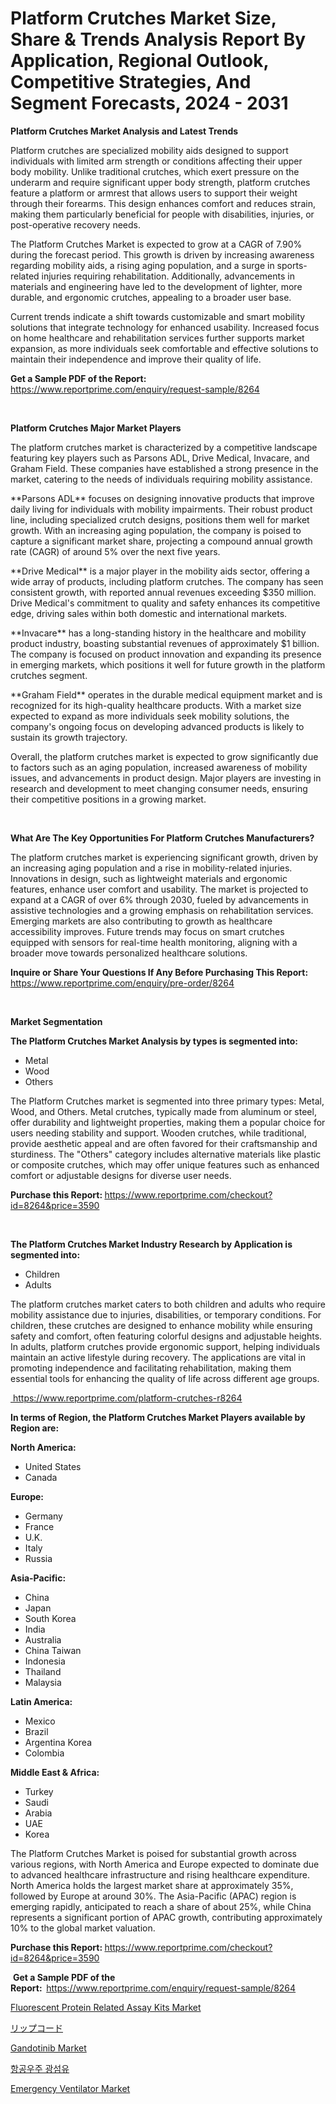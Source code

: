 <p><h1>Platform Crutches Market Size, Share & Trends Analysis Report By Application, Regional Outlook, Competitive Strategies, And Segment Forecasts, 2024 - 2031</h1></p><p><strong>Platform Crutches Market Analysis and Latest Trends</strong></p>
<p><p>Platform crutches are specialized mobility aids designed to support individuals with limited arm strength or conditions affecting their upper body mobility. Unlike traditional crutches, which exert pressure on the underarm and require significant upper body strength, platform crutches feature a platform or armrest that allows users to support their weight through their forearms. This design enhances comfort and reduces strain, making them particularly beneficial for people with disabilities, injuries, or post-operative recovery needs.</p><p>The Platform Crutches Market is expected to grow at a CAGR of 7.90% during the forecast period. This growth is driven by increasing awareness regarding mobility aids, a rising aging population, and a surge in sports-related injuries requiring rehabilitation. Additionally, advancements in materials and engineering have led to the development of lighter, more durable, and ergonomic crutches, appealing to a broader user base.</p><p>Current trends indicate a shift towards customizable and smart mobility solutions that integrate technology for enhanced usability. Increased focus on home healthcare and rehabilitation services further supports market expansion, as more individuals seek comfortable and effective solutions to maintain their independence and improve their quality of life.</p></p>
<p><strong>Get a Sample PDF of the Report:&nbsp;</strong> <a href="https://www.reportprime.com/enquiry/request-sample/8264">https://www.reportprime.com/enquiry/request-sample/8264</a></p>
<p>&nbsp;</p>
<p><strong>Platform Crutches Major Market Players</strong></p>
<p><p>The platform crutches market is characterized by a competitive landscape featuring key players such as Parsons ADL, Drive Medical, Invacare, and Graham Field. These companies have established a strong presence in the market, catering to the needs of individuals requiring mobility assistance.</p><p>**Parsons ADL** focuses on designing innovative products that improve daily living for individuals with mobility impairments. Their robust product line, including specialized crutch designs, positions them well for market growth. With an increasing aging population, the company is poised to capture a significant market share, projecting a compound annual growth rate (CAGR) of around 5% over the next five years.</p><p>**Drive Medical** is a major player in the mobility aids sector, offering a wide array of products, including platform crutches. The company has seen consistent growth, with reported annual revenues exceeding $350 million. Drive Medical's commitment to quality and safety enhances its competitive edge, driving sales within both domestic and international markets.</p><p>**Invacare** has a long-standing history in the healthcare and mobility product industry, boasting substantial revenues of approximately $1 billion. The company is focused on product innovation and expanding its presence in emerging markets, which positions it well for future growth in the platform crutches segment.</p><p>**Graham Field** operates in the durable medical equipment market and is recognized for its high-quality healthcare products. With a market size expected to expand as more individuals seek mobility solutions, the company's ongoing focus on developing advanced products is likely to sustain its growth trajectory.</p><p>Overall, the platform crutches market is expected to grow significantly due to factors such as an aging population, increased awareness of mobility issues, and advancements in product design. Major players are investing in research and development to meet changing consumer needs, ensuring their competitive positions in a growing market.</p></p>
<p>&nbsp;</p>
<p><strong>What Are The Key Opportunities For Platform Crutches Manufacturers?</strong></p>
<p><p>The platform crutches market is experiencing significant growth, driven by an increasing aging population and a rise in mobility-related injuries. Innovations in design, such as lightweight materials and ergonomic features, enhance user comfort and usability. The market is projected to expand at a CAGR of over 6% through 2030, fueled by advancements in assistive technologies and a growing emphasis on rehabilitation services. Emerging markets are also contributing to growth as healthcare accessibility improves. Future trends may focus on smart crutches equipped with sensors for real-time health monitoring, aligning with a broader move towards personalized healthcare solutions.</p></p>
<p><strong>Inquire or Share Your Questions If Any Before Purchasing This Report:</strong> <a href="https://www.reportprime.com/enquiry/pre-order/8264">https://www.reportprime.com/enquiry/pre-order/8264</a></p>
<p>&nbsp;</p>
<p><strong>Market Segmentation</strong></p>
<p><strong>The Platform Crutches Market Analysis by types is segmented into:</strong></p>
<p><ul><li>Metal</li><li>Wood</li><li>Others</li></ul></p>
<p><p>The Platform Crutches market is segmented into three primary types: Metal, Wood, and Others. Metal crutches, typically made from aluminum or steel, offer durability and lightweight properties, making them a popular choice for users needing stability and support. Wooden crutches, while traditional, provide aesthetic appeal and are often favored for their craftsmanship and sturdiness. The "Others" category includes alternative materials like plastic or composite crutches, which may offer unique features such as enhanced comfort or adjustable designs for diverse user needs.</p></p>
<p><strong>Purchase this Report:&nbsp;</strong><a href="https://www.reportprime.com/checkout?id=8264&price=3590">https://www.reportprime.com/checkout?id=8264&price=3590</a></p>
<p>&nbsp;</p>
<p><strong>The Platform Crutches Market Industry Research by Application is segmented into:</strong></p>
<p><ul><li>Children</li><li>Adults</li></ul></p>
<p><p>The platform crutches market caters to both children and adults who require mobility assistance due to injuries, disabilities, or temporary conditions. For children, these crutches are designed to enhance mobility while ensuring safety and comfort, often featuring colorful designs and adjustable heights. In adults, platform crutches provide ergonomic support, helping individuals maintain an active lifestyle during recovery. The applications are vital in promoting independence and facilitating rehabilitation, making them essential tools for enhancing the quality of life across different age groups.</p></p>
<p><a href="https://www.reportprime.com/platform-crutches-r8264">&nbsp;https://www.reportprime.com/platform-crutches-r8264</a></p>
<p><strong>In terms of Region, the Platform Crutches Market Players available by Region are:</strong></p>
<p>
    <p> <strong> North America: </strong>
        <ul>
            <li>United States</li>
            <li>Canada</li>
        </ul>
        </p> 
    <p> <strong> Europe: </strong>
        <ul>
            <li>Germany</li>
            <li>France</li>
            <li>U.K.</li>
            <li>Italy</li>
            <li>Russia</li>
        </ul>
        </p> 
    <p> <strong> Asia-Pacific: </strong>
        <ul>
            <li>China</li>
            <li>Japan</li>
            <li>South Korea</li>
            <li>India</li>
            <li>Australia</li>
            <li>China Taiwan</li>
            <li>Indonesia</li>
            <li>Thailand</li>
            <li>Malaysia</li>
        </ul>
        </p> 
    <p> <strong> Latin America: </strong>
        <ul>
            <li>Mexico</li>
            <li>Brazil</li>
            <li>Argentina Korea</li>
            <li>Colombia</li>
        </ul>
        </p> 
    <p> <strong> Middle East & Africa: </strong>
        <ul>
            <li>Turkey</li>
            <li>Saudi</li>
            <li>Arabia</li>
            <li>UAE</li>
            <li>Korea</li>
        </ul>
    </p>
    </p>
<p><p>The Platform Crutches Market is poised for substantial growth across various regions, with North America and Europe expected to dominate due to advanced healthcare infrastructure and rising healthcare expenditure. North America holds the largest market share at approximately 35%, followed by Europe at around 30%. The Asia-Pacific (APAC) region is emerging rapidly, anticipated to reach a share of about 25%, while China represents a significant portion of APAC growth, contributing approximately 10% to the global market valuation.</p></p>
<p><strong>Purchase this Report: </strong><a href="https://www.reportprime.com/checkout?id=8264&price=3590">https://www.reportprime.com/checkout?id=8264&price=3590</a></p>
<p>&nbsp;<strong>Get a Sample PDF of the Report:&nbsp;&nbsp;</strong><a href="https://www.reportprime.com/enquiry/request-sample/8264">https://www.reportprime.com/enquiry/request-sample/8264</a></p>
<p><strong></strong></p>
<p><p><a href="https://issuu.com/reportprime-2/docs/fluorescent-protein-related-assay-k_e4539252798194">Fluorescent Protein Related Assay Kits Market</a></p><p><a href="https://medium.com/@uyjtuy6/ripcord-market-%E3%81%AE%E3%82%B0%E3%83%AD%E3%83%BC%E3%83%90%E3%83%AB%E5%B8%82%E5%A0%B4%E6%A6%82%E8%A6%81%E3%81%AF-%E4%B8%96%E7%95%8C%E3%81%8A%E3%82%88%E3%81%B3%E4%B8%BB%E8%A6%81%E5%B8%82%E5%A0%B4%E3%81%AB%E3%81%8A%E3%81%91%E3%82%8B%E6%A5%AD%E7%95%8C%E3%81%AB%E5%BD%B1%E9%9F%BF%E3%82%92%E4%B8%8E%E3%81%88%E3%82%8B%E4%B8%BB%E8%A6%81%E3%81%AA%E3%83%88%E3%83%AC%E3%83%B3%E3%83%89%E3%81%AB%E3%81%A4%E3%81%84%E3%81%A6-%E7%8B%AC%E8%87%AA%E3%81%AE%E8%A6%96%E7%82%B9%E3%82%92%E6%8F%90%E4%BE%9B%E3%81%97%E3%81%BE%E3%81%99-cfcdfffe9dfd">リップコード</a></p><p><a href="https://issuu.com/reportprime-2/docs/gandotinib-market-size-2030.pptx_b847b9003c0d72">Gandotinib Market</a></p><p><a href="https://medium.com/@joespinka88967/%ED%95%AD%EA%B3%B5%EC%9A%B0%EC%A3%BC-%EA%B4%91%EC%84%AC%EC%9C%A0-%EC%8B%9C%EC%9E%A5-%EA%B7%9C%EB%AA%A8-%EC%84%B1%EC%9E%A5-%EC%B6%94%EC%84%B8-%ED%86%B5%EA%B3%84-%EB%B0%8F-%EC%98%88%EC%B8%A1-2024-2031-ce49491bbea8">항공우주 광섬유</a></p><p><a href="https://github.com/MarciaRunte/Market-Research-Report-List-1/blob/main/emergency-ventilator-market.md">Emergency Ventilator Market</a></p></p>